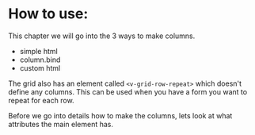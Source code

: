 # How to use:

This chapter we will go into the 3 ways to make columns.
 * simple html
 * column.bind
 * custom html

The grid also has an element called ```<v-grid-row-repeat>``` which doesn't define any columns. This can be used when you have a form you want to repeat for each row.

Before we go into details how to make the columns, lets look at what attributes the main element has.


